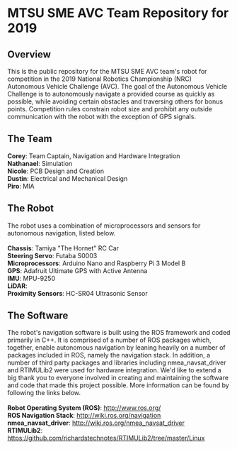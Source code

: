 # MTSU SME AVC Team Repository for 2019
## Overview ##
This is the public repository for the MTSU SME AVC team's robot for competition in the 2019 National Robotics Championship (NRC) Autonomous Vehicle Challenge (AVC). The goal of the Autonomous Vehicle Challenge is to autonomously navigate a provided course as quickly as possible, while avoiding certain obstacles and traversing others for bonus points. Competition rules constrain robot size and prohibit any outside communication with the robot with the exception of GPS signals.
## The Team ##
__Corey__: Team Captain, Navigation and Hardware Integration<br>
__Nathanael__: Simulation<br>
__Nicole__: PCB Design and Creation<br>
__Dustin__: Electrical and Mechanical Design<br>
__Piro__: MIA<br>
## The Robot ##
The robot uses a combination of microprocessors and sensors for autonomous navigation, listed below.<br><br>
__Chassis__: Tamiya "The Hornet" RC Car<br>
__Steering Servo__: Futaba S0003<br>
__Microprocessors__: Arduino Nano and Raspberry Pi 3 Model B<br>
__GPS__: Adafruit Ultimate GPS with Active Antenna<br>
__IMU__: MPU-9250<br>
__LiDAR__:<br>
__Proximity Sensors__: HC-SR04 Ultrasonic Sensor<br>
## The Software ##
The robot's navigation software is built using the ROS framework and coded primarily in C++. It is comprised of a number of ROS packages which, together, enable autonomous navigation by leaning heavily on a number of packages included in ROS, namely the navigation stack. In addition, a number of third party packages and libraries including nmea_navsat_driver and RTIMULib2 were used for hardware integration. We'd like to extend a big thank you to everyone involved in creating and maintaining the software and code that made this project possible. More information can be found by following the links below.<br><br>
__Robot Operating System (ROS)__: http://www.ros.org/<br>
__ROS Navigation Stack__: http://wiki.ros.org/navigation<br>
__nmea_navsat_driver__: http://wiki.ros.org/nmea_navsat_driver<br>
__RTIMULib2__: https://github.com/richardstechnotes/RTIMULib2/tree/master/Linux
